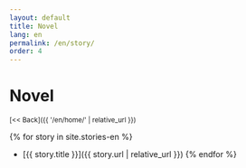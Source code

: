 ```yaml
---
layout: default
title: Novel
lang: en
permalink: /en/story/
order: 4
---
```

# Novel

<sub>[<< Back]({{ '/en/home/' | relative_url }})</sub>

{% for story in site.stories-en %}
* [{{ story.title }}]({{ story.url | relative_url }})
{% endfor %}
